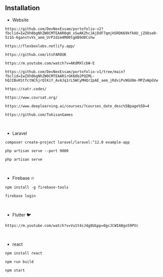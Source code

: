 ## Installation

- Website 

```
https://github.com/DevNexEssam/portofolio-v2?fbclid=IwZXh0bgNhZW0CMTEAAR0qH_xSwAK2hcJAjDdF7qmjHSRDK69kfkHU_jZOOse0-5z1G-6ganstvVs_aem_UrP2dim4M00tgAB9d0Cshw
```

```
https://flexboxlabs.netlify.app/
```

```
https://github.com/itsFAROUK
```

```
https://m.youtube.com/watch?v=AKdMXlcbW-E
```

```
https://github.com/DevNexEssam/portofolio-v1/tree/main?fbclid=IwZXh0bgNhZW0CMTEAAR1rGK68b2PQIML-hQJIBvKStfctNChjrQlKiY_AvAJq1rLSWCyMHQr2pAE_aem_jRdviPvNGU8m-MPZvWpGVw
```

```
https://satr.codes/
```

```
https://www.coursat.org/
```

```
https://www.deeplearning.ai/courses/?courses_date_desc%5Bpage%5D=4
```

```
https://github.com/TokisanGames
```

<br>

- Laravel 

  

```
composer create-project laravel/laravel:^12.0 example-app
```


```
php artisan serve --port 9000
```


```
php artisan serve
```

<br>

- Firebase 🔥


```
npm install -g firebase-tools
```
```
firebase login 
```
<br>

- Flutter 🐦


```
https://m.youtube.com/watch?v=Vu1t4sJ4g8U&pp=0gcJCWIABgo59PVc
```

<br>

- react

```
npm install react
```

```
npm run build
```

```
npm start
```
